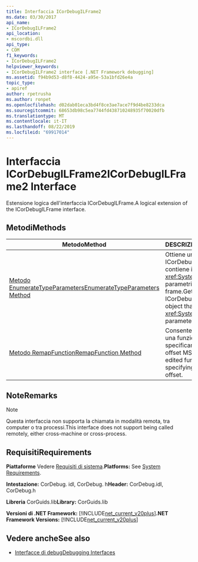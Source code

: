 ```yaml
---
title: Interfaccia ICorDebugILFrame2
ms.date: 03/30/2017
api_name:
- ICorDebugILFrame2
api_location:
- mscordbi.dll
api_type:
- COM
f1_keywords:
- ICorDebugILFrame2
helpviewer_keywords:
- ICorDebugILFrame2 interface [.NET Framework debugging]
ms.assetid: f94b9d53-d8f8-4424-a95e-53a1bfd26e4a
topic_type:
- apiref
author: rpetrusha
ms.author: ronpet
ms.openlocfilehash: d02dab01eca3bd4f8ce3ae7ace7f9d4be8233dca
ms.sourcegitcommit: 68653db98c5ea7744fd438710248935f70020dfb
ms.translationtype: MT
ms.contentlocale: it-IT
ms.lasthandoff: 08/22/2019
ms.locfileid: "69917014"
---
```

# <a name="icordebugilframe2-interface"></a><span data-ttu-id="9147f-102">Interfaccia ICorDebugILFrame2</span><span class="sxs-lookup"><span data-stu-id="9147f-102">ICorDebugILFrame2 Interface</span></span>

<span data-ttu-id="9147f-103">Estensione logica dell'interfaccia ICorDebugILFrame.</span><span class="sxs-lookup"><span data-stu-id="9147f-103">A logical extension of the ICorDebugILFrame interface.</span></span>  
  
## <a name="methods"></a><span data-ttu-id="9147f-104">Metodi</span><span class="sxs-lookup"><span data-stu-id="9147f-104">Methods</span></span>  
  
|<span data-ttu-id="9147f-105">Metodo</span><span class="sxs-lookup"><span data-stu-id="9147f-105">Method</span></span>|<span data-ttu-id="9147f-106">DESCRIZIONE</span><span class="sxs-lookup"><span data-stu-id="9147f-106">Description</span></span>|  
|------------|-----------------|  
|[<span data-ttu-id="9147f-107">Metodo EnumerateTypeParameters</span><span class="sxs-lookup"><span data-stu-id="9147f-107">EnumerateTypeParameters Method</span></span>](../../../../docs/framework/unmanaged-api/debugging/icordebugilframe2-enumeratetypeparameters-method.md)|<span data-ttu-id="9147f-108">Ottiene un oggetto ICorDebugTypeEnum che contiene i <xref:System.Type> parametri in questo frame.</span><span class="sxs-lookup"><span data-stu-id="9147f-108">Gets an ICorDebugTypeEnum object that contains the <xref:System.Type> parameters in this frame.</span></span>|  
|[<span data-ttu-id="9147f-109">Metodo RemapFunction</span><span class="sxs-lookup"><span data-stu-id="9147f-109">RemapFunction Method</span></span>](../../../../docs/framework/unmanaged-api/debugging/icordebugilframe2-remapfunction-method.md)|<span data-ttu-id="9147f-110">Consente di rimappare una funzione modificata specificando il nuovo offset MSIL.</span><span class="sxs-lookup"><span data-stu-id="9147f-110">Remaps an edited function by specifying the new MSIL offset.</span></span>|  
  
## <a name="remarks"></a><span data-ttu-id="9147f-111">Note</span><span class="sxs-lookup"><span data-stu-id="9147f-111">Remarks</span></span>  
  
> [!NOTE]
> <span data-ttu-id="9147f-112">Questa interfaccia non supporta la chiamata in modalità remota, tra computer o tra processi.</span><span class="sxs-lookup"><span data-stu-id="9147f-112">This interface does not support being called remotely, either cross-machine or cross-process.</span></span>  
  
## <a name="requirements"></a><span data-ttu-id="9147f-113">Requisiti</span><span class="sxs-lookup"><span data-stu-id="9147f-113">Requirements</span></span>  
 <span data-ttu-id="9147f-114">**Piattaforme** Vedere [Requisiti di sistema](../../../../docs/framework/get-started/system-requirements.md).</span><span class="sxs-lookup"><span data-stu-id="9147f-114">**Platforms:** See [System Requirements](../../../../docs/framework/get-started/system-requirements.md).</span></span>  
  
 <span data-ttu-id="9147f-115">**Intestazione:** CorDebug. idl, CorDebug. h</span><span class="sxs-lookup"><span data-stu-id="9147f-115">**Header:** CorDebug.idl, CorDebug.h</span></span>  
  
 <span data-ttu-id="9147f-116">**Libreria** CorGuids.lib</span><span class="sxs-lookup"><span data-stu-id="9147f-116">**Library:** CorGuids.lib</span></span>  
  
 <span data-ttu-id="9147f-117">**Versioni di .NET Framework:** [!INCLUDE[net_current_v20plus](../../../../includes/net-current-v20plus-md.md)]</span><span class="sxs-lookup"><span data-stu-id="9147f-117">**.NET Framework Versions:** [!INCLUDE[net_current_v20plus](../../../../includes/net-current-v20plus-md.md)]</span></span>  
  
## <a name="see-also"></a><span data-ttu-id="9147f-118">Vedere anche</span><span class="sxs-lookup"><span data-stu-id="9147f-118">See also</span></span>

- [<span data-ttu-id="9147f-119">Interfacce di debug</span><span class="sxs-lookup"><span data-stu-id="9147f-119">Debugging Interfaces</span></span>](../../../../docs/framework/unmanaged-api/debugging/debugging-interfaces.md)

